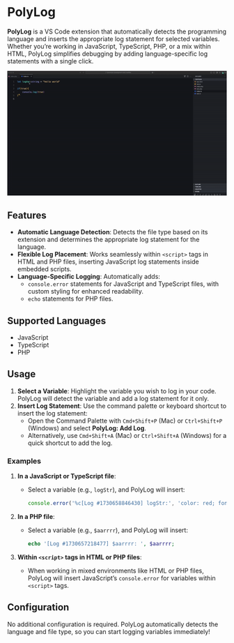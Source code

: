 # PolyLog

**PolyLog** is a VS Code extension that automatically detects the programming language and inserts the appropriate log statement for selected variables. Whether you’re working in JavaScript, TypeScript, PHP, or a mix within HTML, PolyLog simplifies debugging by adding language-specific log statements with a single click.

![PolyLog Demo](assets/ezgif-1-d4bf95055f.gif)

## Features

- **Automatic Language Detection**: Detects the file type based on its extension and determines the appropriate log statement for the language.
- **Flexible Log Placement**: Works seamlessly within `<script>` tags in HTML and PHP files, inserting JavaScript log statements inside embedded scripts.
- **Language-Specific Logging**: Automatically adds:
  - `console.error` statements for JavaScript and TypeScript files, with custom styling for enhanced readability.
  - `echo` statements for PHP files.

## Supported Languages

- JavaScript
- TypeScript
- PHP

## Usage

1. **Select a Variable**: Highlight the variable you wish to log in your code. PolyLog will detect the variable and add a log statement for it only.
2. **Insert Log Statement**: Use the command palette or keyboard shortcut to insert the log statement:
   - Open the Command Palette with `Cmd+Shift+P` (Mac) or `Ctrl+Shift+P` (Windows) and select **PolyLog: Add Log**.
   - Alternatively, use `Cmd+Shift+A` (Mac) or `Ctrl+Shift+A` (Windows) for a quick shortcut to add the log.

### Examples

1. **In a JavaScript or TypeScript file**:
   - Select a variable (e.g., `logStr`), and PolyLog will insert:
     ```javascript
     console.error('%c[Log #1730658846430] logStr:', 'color: red; font-weight: bold;', logStr);
     ```

2. **In a PHP file**:
   - Select a variable (e.g., `$aarrrr`), and PolyLog will insert:
     ```php
     echo '[Log #1730657218477] $aarrrr: ', $aarrrr;
     ```

3. **Within `<script>` tags in HTML or PHP files**:
   - When working in mixed environments like HTML or PHP files, PolyLog will insert JavaScript’s `console.error` for variables within `<script>` tags.

## Configuration

No additional configuration is required. PolyLog automatically detects the language and file type, so you can start logging variables immediately!
